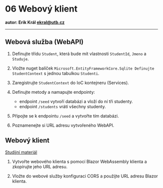 # 06 Webový klient

**autor: Erik Král ekral@utb.cz**

---

## Webová služba (WebAPI)

1) Definujte třídu `Student`, která bude mít vlastnosti `StudentId`, `Jmeno` a `Studuje`.

2) Vložte nuget balíček `Microsoft.EntityFrameworkCore.Sqlite Definujte` `StudentContext` s jednou tabulkou `Studenti`. 

3) Zaregistrujte `StudentContext` do IoC kontejneru (Services).

4) Definujte metody a namapujte endpointy:
   - endpoint `/seed` vytvoří databázi a vloží do ní tři studenty.
   - endpoint `/students` vrátí všechny studenty.

5) Připojte se k endpointu `/seed` a vytvořte tím databázi.

6) Poznamenejte si URL adresu vytvořeného WebAPI.

## Webový klient

[Studijní materiál](https://github.com/ekral/FAI/blob/master/AF/notebooks/06_blazor_klient.md)

1) Vytvořte webového klienta s pomocí Blazor WebAssembly klienta a zkopírujte jeho URL adresu.

2) Vložte do webové služby konfiguraci CORS a použijte URL adresu Blazor klienta.
